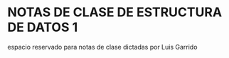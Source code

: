 # NOTAS DE CLASE DE ESTRUCTURA DE DATOS 1 
espacio reservado para notas de clase dictadas por Luis Garrido

